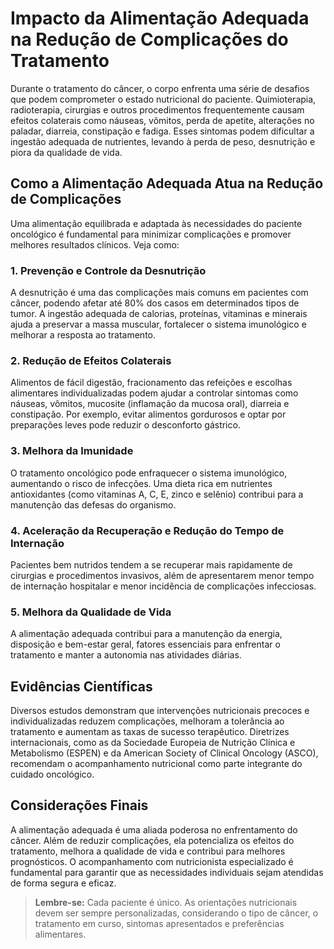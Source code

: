 # Impacto da Alimentação Adequada na Redução de Complicações do Tratamento

Durante o tratamento do câncer, o corpo enfrenta uma série de desafios que podem comprometer o estado nutricional do paciente. Quimioterapia, radioterapia, cirurgias e outros procedimentos frequentemente causam efeitos colaterais como náuseas, vômitos, perda de apetite, alterações no paladar, diarreia, constipação e fadiga. Esses sintomas podem dificultar a ingestão adequada de nutrientes, levando à perda de peso, desnutrição e piora da qualidade de vida.

## Como a Alimentação Adequada Atua na Redução de Complicações

Uma alimentação equilibrada e adaptada às necessidades do paciente oncológico é fundamental para minimizar complicações e promover melhores resultados clínicos. Veja como:

### 1. **Prevenção e Controle da Desnutrição**

A desnutrição é uma das complicações mais comuns em pacientes com câncer, podendo afetar até 80% dos casos em determinados tipos de tumor. A ingestão adequada de calorias, proteínas, vitaminas e minerais ajuda a preservar a massa muscular, fortalecer o sistema imunológico e melhorar a resposta ao tratamento.

### 2. **Redução de Efeitos Colaterais**

Alimentos de fácil digestão, fracionamento das refeições e escolhas alimentares individualizadas podem ajudar a controlar sintomas como náuseas, vômitos, mucosite (inflamação da mucosa oral), diarreia e constipação. Por exemplo, evitar alimentos gordurosos e optar por preparações leves pode reduzir o desconforto gástrico.

### 3. **Melhora da Imunidade**

O tratamento oncológico pode enfraquecer o sistema imunológico, aumentando o risco de infecções. Uma dieta rica em nutrientes antioxidantes (como vitaminas A, C, E, zinco e selênio) contribui para a manutenção das defesas do organismo.

### 4. **Aceleração da Recuperação e Redução do Tempo de Internação**

Pacientes bem nutridos tendem a se recuperar mais rapidamente de cirurgias e procedimentos invasivos, além de apresentarem menor tempo de internação hospitalar e menor incidência de complicações infecciosas.

### 5. **Melhora da Qualidade de Vida**

A alimentação adequada contribui para a manutenção da energia, disposição e bem-estar geral, fatores essenciais para enfrentar o tratamento e manter a autonomia nas atividades diárias.

## Evidências Científicas

Diversos estudos demonstram que intervenções nutricionais precoces e individualizadas reduzem complicações, melhoram a tolerância ao tratamento e aumentam as taxas de sucesso terapêutico. Diretrizes internacionais, como as da Sociedade Europeia de Nutrição Clínica e Metabolismo (ESPEN) e da American Society of Clinical Oncology (ASCO), recomendam o acompanhamento nutricional como parte integrante do cuidado oncológico.

## Considerações Finais

A alimentação adequada é uma aliada poderosa no enfrentamento do câncer. Além de reduzir complicações, ela potencializa os efeitos do tratamento, melhora a qualidade de vida e contribui para melhores prognósticos. O acompanhamento com nutricionista especializado é fundamental para garantir que as necessidades individuais sejam atendidas de forma segura e eficaz.

> **Lembre-se:** Cada paciente é único. As orientações nutricionais devem ser sempre personalizadas, considerando o tipo de câncer, o tratamento em curso, sintomas apresentados e preferências alimentares.